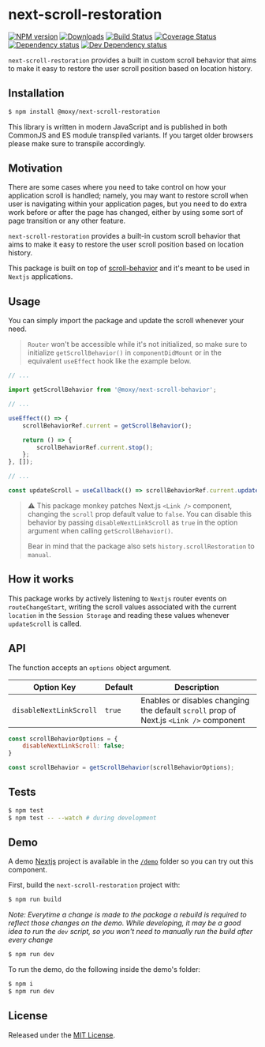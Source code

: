 # next-scroll-restoration

[![NPM version][npm-image]][npm-url] [![Downloads][downloads-image]][npm-url] [![Build Status][build-status-image]][build-status-url] [![Coverage Status][codecov-image]][codecov-url] [![Dependency status][david-dm-image]][david-dm-url] [![Dev Dependency status][david-dm-dev-image]][david-dm-dev-url]

[npm-url]:https://npmjs.org/package/@moxy/next-scroll-restoration
[downloads-image]:https://img.shields.io/npm/dm/@moxy/next-scroll-restoration.svg
[npm-image]:https://img.shields.io/npm/v/@moxy/next-scroll-restoration.svg
[build-status-url]:https://github.com/moxystudio/next-scroll-restoration/actions
[build-status-image]:https://img.shields.io/github/workflow/status/moxystudio/next-scroll-restoration/Node%20CI/master
[codecov-url]:https://codecov.io/gh/moxystudio/next-scroll-restoration
[codecov-image]:https://img.shields.io/codecov/c/github/moxystudio/next-scroll-restoration/master.svg
[david-dm-url]:https://david-dm.org/moxystudio/next-scroll-restoration
[david-dm-image]:https://img.shields.io/david/moxystudio/next-scroll-restoration.svg
[david-dm-dev-url]:https://david-dm.org/moxystudio/next-scroll-restoration?type=dev
[david-dm-dev-image]:https://img.shields.io/david/dev/moxystudio/next-scroll-restoration.svg

`next-scroll-restoration` provides a built in custom scroll behavior that aims to make it easy to restore the user scroll position based on location history.

## Installation

```sh
$ npm install @moxy/next-scroll-restoration
```

This library is written in modern JavaScript and is published in both CommonJS and ES module transpiled variants. If you target older browsers please make sure to transpile accordingly.

## Motivation

There are some cases where you need to take control on how your application scroll is handled; namely, you may want to restore scroll when user is navigating within your application pages, but you need to do extra work before or after the page has changed, either by using some sort of page transition or any other feature.

`next-scroll-restoration` provides a built-in custom scroll behavior that aims to make it easy to restore the user scroll position based on location history.

This package is built on top of [scroll-behavior](https://www.npmjs.com/package/scroll-behavior) and it's meant to be used in `Nextjs` applications.


## Usage

You can simply import the package and update the scroll whenever your need.

> `Router` won't be accessible while it's not initialized, so make sure to initialize `getScrollBehavior()` in `componentDidMount` or in the equivalent `useEffect` hook like the example below.

```js
// ...

import getScrollBehavior from '@moxy/next-scroll-behavior';

// ...

useEffect(() => {
    scrollBehaviorRef.current = getScrollBehavior();

    return () => {
        scrollBehaviorRef.current.stop();
    };
}, []);

// ...

const updateScroll = useCallback(() => scrollBehaviorRef.current.updateScroll(), []);

```

> ⚠️ This package monkey patches Next.js `<Link />` component, changing the `scroll` prop default value to `false`. You can disable this behavior by passing `disableNextLinkScroll` as `true` in the option argument when calling `getScrollBehavior()`.
>
> Bear in mind that the package also sets `history.scrollRestoration` to `manual`. 

## How it works

This package works by actively listening to `Nextjs` router events on `routeChangeStart`, writing the scroll values associated with the current `location` in the `Session Storage` and reading these values whenever `updateScroll` is called.

## API

The function accepts an `options` object argument.

| Option Key | Default | Description |
| ---------- | ------- | ----------- |
| `disableNextLinkScroll` | `true` | Enables or disables changing the default `scroll` prop of Next.js `<Link />` component |

```js
const scrollBehaviorOptions = {
    disableNextLinkScroll: false;
}

const scrollBehavior = getScrollBehavior(scrollBehaviorOptions);
```

## Tests

```sh
$ npm test
$ npm test -- --watch # during development
```

## Demo

A demo [Nextjs](https://nextjs.org/) project is available in the [`/demo`](./demo) folder so you can try out this component.

First, build the `next-scroll-restoration` project with:

```sh
$ npm run build
```

*Note: Everytime a change is made to the package a rebuild is required to reflect those changes on the demo. While developing, it may be a good idea to run the `dev` script, so you won't need to manually run the build after every change*

```sh
$ npm run dev
```

To run the demo, do the following inside the demo's folder:

```sh
$ npm i
$ npm run dev
```

## License

Released under the [MIT License](https://www.opensource.org/licenses/mit-license.php).
